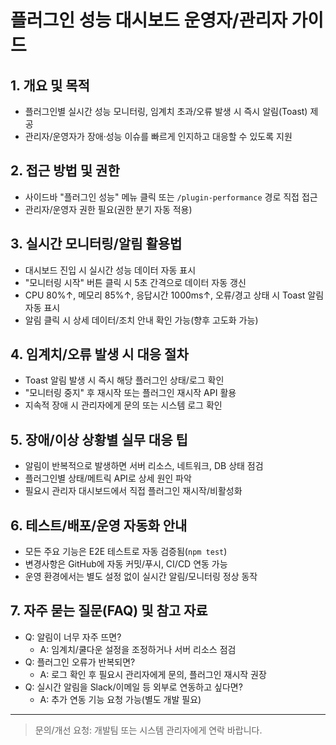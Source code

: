 # 플러그인 성능 대시보드 운영자/관리자 가이드

## 1. 개요 및 목적
- 플러그인별 실시간 성능 모니터링, 임계치 초과/오류 발생 시 즉시 알림(Toast) 제공
- 관리자/운영자가 장애·성능 이슈를 빠르게 인지하고 대응할 수 있도록 지원

## 2. 접근 방법 및 권한
- 사이드바 "플러그인 성능" 메뉴 클릭 또는 `/plugin-performance` 경로 직접 접근
- 관리자/운영자 권한 필요(권한 분기 자동 적용)

## 3. 실시간 모니터링/알림 활용법
- 대시보드 진입 시 실시간 성능 데이터 자동 표시
- "모니터링 시작" 버튼 클릭 시 5초 간격으로 데이터 자동 갱신
- CPU 80%↑, 메모리 85%↑, 응답시간 1000ms↑, 오류/경고 상태 시 Toast 알림 자동 표시
- 알림 클릭 시 상세 데이터/조치 안내 확인 가능(향후 고도화 가능)

## 4. 임계치/오류 발생 시 대응 절차
- Toast 알림 발생 시 즉시 해당 플러그인 상태/로그 확인
- "모니터링 중지" 후 재시작 또는 플러그인 재시작 API 활용
- 지속적 장애 시 관리자에게 문의 또는 시스템 로그 확인

## 5. 장애/이상 상황별 실무 대응 팁
- 알림이 반복적으로 발생하면 서버 리소스, 네트워크, DB 상태 점검
- 플러그인별 상태/메트릭 API로 상세 원인 파악
- 필요시 관리자 대시보드에서 직접 플러그인 재시작/비활성화

## 6. 테스트/배포/운영 자동화 안내
- 모든 주요 기능은 E2E 테스트로 자동 검증됨(`npm test`)
- 변경사항은 GitHub에 자동 커밋/푸시, CI/CD 연동 가능
- 운영 환경에서는 별도 설정 없이 실시간 알림/모니터링 정상 동작

## 7. 자주 묻는 질문(FAQ) 및 참고 자료
- Q: 알림이 너무 자주 뜨면?
  - A: 임계치/쿨다운 설정을 조정하거나 서버 리소스 점검
- Q: 플러그인 오류가 반복되면?
  - A: 로그 확인 후 필요시 관리자에게 문의, 플러그인 재시작 권장
- Q: 실시간 알림을 Slack/이메일 등 외부로 연동하고 싶다면?
  - A: 추가 연동 기능 요청 가능(별도 개발 필요)

---

> 문의/개선 요청: 개발팀 또는 시스템 관리자에게 연락 바랍니다. 